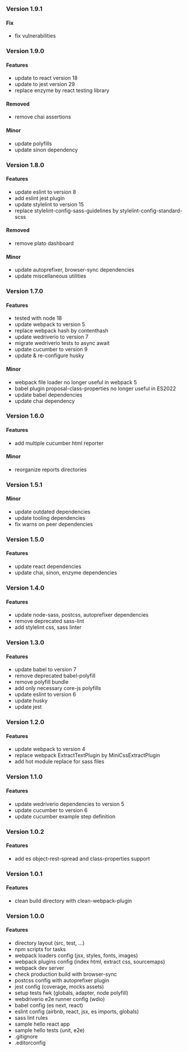### Version 1.9.1

#### Fix

* fix vulnerabilities

### Version 1.9.0

#### Features

* update to react version 18
* update to jest version 29
* replace enzyme by react testing library

#### Removed

* remove chai assertions

#### Minor

* update polyfills
* update sinon dependency

### Version 1.8.0

#### Features

* update eslint to version 8
* add eslint jest plugin
* update stylelint to version 15
* replace stylelint-config-sass-guidelines by stylelint-config-standard-scss

#### Removed

* remove plato dashboard

#### Minor

* update autoprefixer, browser-sync dependencies
* update miscellaneous utilities

### Version 1.7.0

#### Features

* tested with node 18
* update webpack to version 5
* replace webpack hash by contenthash
* update wedriverio to version 7
* migrate wedriverio tests to async await
* update cucumber to version 9
* update & re-configure husky

#### Minor

* webpack file loader no longer useful in webpack 5
* babel plugin proposal-class-properties no longer useful in ES2022
* update babel dependencies
* update chai dependency

### Version 1.6.0

#### Features

* add multiple cucumber html reporter

#### Minor

* reorganize reports directories

### Version 1.5.1

#### Minor

* update outdated dependencies
* update tooling dependencies
* fix warns on peer dependencies

### Version 1.5.0

#### Features

* update react dependencies
* update chai, sinon, enzyme dependencies

### Version 1.4.0

#### Features

* update node-sass, postcss, autoprefixer dependencies
* remove deprecated sass-lint
* add stylelint css, sass linter

### Version 1.3.0

#### Features

* update babel to version 7
* remove deprecated babel-polyfill
* remove polyfill bundle
* add only necessary core-js polyfills
* update eslint to version 6
* update husky
* update jest

### Version 1.2.0

#### Features

* update webpack to version 4
* replace webpack ExtractTextPlugin by MiniCssExtractPlugin
* add hot module replace for sass files

### Version 1.1.0

#### Features

* update wedriverio dependencies to version 5
* update cucumber to version 6
* update cucumber example step definition

### Version 1.0.2

#### Features

* add es object-rest-spread and class-properties support

### Version 1.0.1

#### Features

* clean build directory with clean-webpack-plugin

### Version 1.0.0

#### Features

* directory layout (src, test, ...)
* npm scripts for tasks
* webpack loaders config (jsx, styles, fonts, images)
* webpack plugins config (index html, extract css, sourcemaps)
* webpack dev server
* check production build with browser-sync
* postcss config with autoprefixer plugin
* jest config (coverage, mocks assets)
* setup tests fwk (globals, adapter, node polyfill)
* webdriverio e2e runner config (wdio)
* babel config (es next, react)
* eslint config (airbnb, react, jsx, es imports, globals)
* sass lint rules
* sample hello react app
* sample hello tests (unit, e2e)
* .gitignore
* .editorconfig
